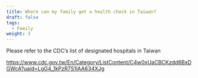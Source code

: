 ```yaml
---
title: Where can my family get a health check in Taiwan?
draft: false
tags:
  - Family
weight: 3
---
```

Please refer to the CDC’s list of designated hospitals in Taiwan

<https://www.cdc.gov.tw/En/Category/ListContent/C4w0xUaCBCKzdd6BxDGWcA?uaid=LgG4_1kPzR7S1lAA634XJg>